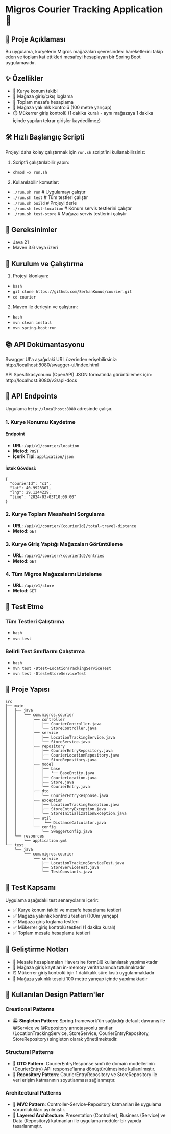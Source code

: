# Migros Courier Tracking Application 🚚

## 📝 Proje Açıklaması

Bu uygulama, kuryelerin Migros mağazaları çevresindeki hareketlerini takip eden ve toplam kat ettikleri mesafeyi hesaplayan bir Spring Boot uygulamasıdır.

## ✨ Özellikler

- 📍 Kurye konum takibi
- 🏪 Mağaza giriş/çıkış loglama
- 📏 Toplam mesafe hesaplama
- 🎯 Mağaza yakınlık kontrolü (100 metre yarıçap)
- ⏱️ Mükerrer giriş kontrolü (1 dakika kuralı - aynı mağazaya 1 dakika içinde yapılan tekrar girişler kaydedilmez)

## 🛠️ Hızlı Başlangıç Scripti

Projeyi daha kolay çalıştırmak için `run.sh` script'ini kullanabilirsiniz:

1. Script'i çalıştırılabilir yapın:
- `chmod +x run.sh`

2. Kullanılabilir komutlar:

- `./run.sh run`           # Uygulamayı çalıştır
- `./run.sh test`         # Tüm testleri çalıştır
- `./run.sh build`        # Projeyi derle
- `./run.sh test-location` # Konum servis testlerini çalıştır
- `./run.sh test-store`   # Mağaza servis testlerini çalıştır

## 🔧 Gereksinimler

- Java 21
- Maven 3.6 veya üzeri

## 🚀 Kurulum ve Çalıştırma

1. Projeyi klonlayın:
- `bash`
- `git clone https://github.com/SerkanKonus/courier.git`
- `cd courier`

2. Maven ile derleyin ve çalıştırın:
- `bash`
- `mvn clean install`
- `mvn spring-boot:run`

## 📚 API Dokümantasyonu

Swagger UI'a aşağıdaki URL üzerinden erişebilirsiniz:
http://localhost:8080/swagger-ui/index.html

API Spesifikasyonunu (OpenAPI) JSON formatında görüntülemek için:
http://localhost:8080/v3/api-docs

## 🔌 API Endpoints

Uygulama `http://localhost:8080` adresinde çalışır.

### 1. Kurye Konumu Kaydetme

#### Endpoint
- **URL**: `/api/v1/courier/location`
- **Metod**: `POST`
- **İçerik Tipi**: `application/json`

#### İstek Gövdesi:
```
{
  "courierId": "c1",
  "lat": 40.9923307,
  "lng": 29.1244229,
  "time": "2024-03-03T10:00:00"
}
```

### 2. Kurye Toplam Mesafesini Sorgulama
- **URL**: `/api/v1/courier/{courierId}/total-travel-distance`
- **Metod**: `GET`

### 3. Kurye Giriş Yaptığı Mağazaları Görüntüleme
- **URL**: `/api/v1/courier/{courierId}/entries`
- **Metod**: `GET`

### 4. Tüm Migros Mağazalarını Listeleme

- **URL**: `/api/v1/store`
- **Metod**: `GET`


## 🧪 Test Etme

### Tüm Testleri Çalıştırma
- `bash`
- `mvn test`

### Belirli Test Sınıflarını Çalıştırma
- `bash`
- `mvn test -Dtest=LocationTrackingServiceTest`
- `mvn test -Dtest=StoreServiceTest`

## 📁 Proje Yapısı

```
src
├── main
│   ├── java
│   │   └── com.migros.courier
│   │       ├── controller
│   │       │   ├── CourierController.java
│   │       │   └── StoreController.java
│   │       ├── service
│   │       │   ├── LocationTrackingService.java
│   │       │   └── StoreService.java
│   │       ├── repository
│   │       │   ├── CourierEntryRepository.java
│   │       │   ├── CourierLocationRepository.java
│   │       │   └── StoreRepository.java
│   │       ├── model
│   │       │   ├── base
│   │       │   │   └── BaseEntity.java
│   │       │   ├── CourierLocation.java
│   │       │   ├── Store.java
│   │       │   └── CourierEntry.java
│   │       ├── dto
│   │       │   └── CourierEntryResponse.java
│   │       ├── exception
│   │       │   ├── LocationTrackingException.java
│   │       │   ├── StoreEntryException.java
│   │       │   └── StoreInitializationException.java
│   │       ├── util
│   │       │    └── DistanceCalculator.java
│   │       └── config
│   │           └── SwaggerConfig.java
│   └── resources
│       └── application.yml
└── test
    └── java
        └── com.migros.courier
            └── service
                ├── LocationTrackingServiceTest.java
                ├── StoreServiceTest.java
                └── TestConstants.java
```

## 🧪 Test Kapsamı

Uygulama aşağıdaki test senaryolarını içerir:

- ✅ Kurye konum takibi ve mesafe hesaplama testleri
- ✅ Mağaza yakınlık kontrolü testleri (100m yarıçap)
- ✅ Mağaza giriş loglama testleri
- ✅ Mükerrer giriş kontrolü testleri (1 dakika kuralı)
- ✅ Toplam mesafe hesaplama testleri

## 📝 Geliştirme Notları

- 🧮 Mesafe hesaplamaları Haversine formülü kullanılarak yapılmaktadır
- 💾 Mağaza giriş kayıtları in-memory veritabanında tutulmaktadır
- ⏰ Mükerrer giriş kontrolü için 1 dakikalık süre kısıtı uygulanmaktadır
- 📍 Mağaza yakınlık tespiti 100 metre yarıçap içinde yapılmaktadır

## 🎨 Kullanılan Design Pattern'ler

### Creational Patterns
- 🏭 **Singleton Pattern**: Spring framework'ün sağladığı default davranış ile @Service ve @Repository annotasyonlu sınıflar (LocationTrackingService, StoreService, CourierEntryRepository, StoreRepository) singleton olarak yönetilmektedir.

### Structural Patterns
- 🔄 **DTO Pattern**: CourierEntryResponse sınıfı ile domain modellerinin (CourierEntry) API response'larına dönüştürülmesinde kullanılmıştır.
- 🎯 **Repository Pattern**: CourierEntryRepository ve StoreRepository ile veri erişim katmanının soyutlanması sağlanmıştır.

### Architectural Patterns
- 📱 **MVC Pattern**: Controller-Service-Repository katmanları ile uygulama sorumlulukları ayrılmıştır.
- 🔲 **Layered Architecture**: Presentation (Controller), Business (Service) ve Data (Repository) katmanları ile uygulama modüler bir yapıda tasarlanmıştır.
